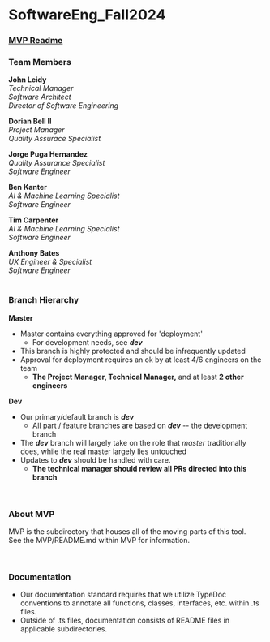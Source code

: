 # SoftwareEng_Fall2024

### [MVP Readme](./MVP/README.md)

### Team Members <br/>

**John Leidy**  
    _Technical Manager_  
    _Software Architect_  
    _Director of Software Engineering_  

**Dorian Bell II**  
    _Project Manager_  
    _Quality Assurace Specialist_  
    
**Jorge Puga Hernandez**  
    _Quality Assurance Specialist_  
    _Software Engineer_
    
**Ben Kanter**  
    _AI & Machine Learning Specialist_  
    _Software Engineer_  
    
**Tim Carpenter**  
    _AI & Machine Learning Specialist_  
    _Software Engineer_  
    
**Anthony Bates**  
    _UX Engineer & Specialist_  
    _Software Engineer_  
<br/>

### Branch Hierarchy <br/>
**Master**
- Master contains everything approved for 'deployment'
    - For development needs, see **_dev_**
-  This branch is highly protected and should be infrequently updated
-  Approval for deployment requires an ok by at least 4/6 engineers on the team
    - **The Project Manager, Technical Manager,** and at least **2 other engineers**


  
**Dev**
-   Our primary/default branch is **_dev_**
    -  All part / feature branches are based on **_dev_** -- the development branch
-   The **_dev_** branch will largely take on the role that _master_ traditionally does,
     while the real master largely lies untouched
- Updates to **_dev_** should be handled with care.
    - **The technical manager should review all PRs directed into this branch**

<br/>

### About MVP
MVP is the subdirectory that houses all of the moving parts of this tool.  
See the MVP/README.md within MVP for information.

<br/>

### Documentation <br/>

-   Our documentation standard requires that we utilize TypeDoc conventions to
      annotate all functions, classes, interfaces, etc. within .ts files.
-   Outside of .ts files, documentation consists of README files in applicable subdirectories.

